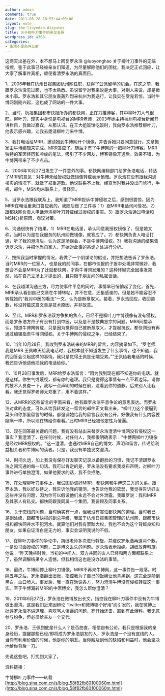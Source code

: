```yaml
---
author: admin
comments: true
date: 2011-06-28 18:55:44+00:00
layout: note
slug: the-liuyedao-disputes
title: 关于柳叶刀事件的来龙去脉
wordpress_id: 4368
categories:
- 生活不是条件反射
---
```


这两天出差在外，本不想马上回复罗永浩 @luoyonghao 关于柳叶刀事件的无端指控，鉴于此事已经被亲友们知道，为尽量解除他们的困扰，我决定正式回应，让大家了解事件真相，顺便看清罗永浩的真面目。

1、2006年我在杭州日报集团杭州网任职，获得了公派留学的机会。在这之前，我跟罗永浩没见过面，也不太熟悉。虽说留学对我来说是大事，对别人来说，却是微末小事。罗永浩和其它朋友轰轰烈烈来杭州为我送行，让我实在受宠若惊。当时牛博网刚刚兴起，这也成了网站的一件大事。

2、当时，杭报集团都市快报所办的都快网，正在力推博客，其中柳叶刀人气很旺。柳叶刀，现实中身份是电视台的MRR老师，2003年她主持杭州电视台新闻开讲栏目，我做过嘉宾，从那认识。在王大姐饭馆吃饭时，我向罗永浩推荐柳叶刀，他表示感兴趣，让我去邀请柳叶刀来牛博。

3、我打电话给MRR，邀请她到牛博网开个镜像，并告诉她只要同意就行，文章搬家由牛博编辑来完成。MRR答应了。随后才有了牛博网的一把柳叶刀博客。MRR独特的军医经历和冷峻的笔法，吸引了不少网友，博客镜像开通后，效果不错，为牛博网带来了不少点击。

4、2006年10月27日发生了一件意外的事。都快网编辑部门给罗永浩电话，转达了MRR的意见：对牛博未经授权就做镜像转载表示愤慨。罗永浩在没有跟我沟通核实的情况下，就做了郑重道歉。他说联系不上我，经查当时我并没出门旅行，手机，邮件，MSN均未联系上，很怪异。

5、当罗永浩跟我联系上，我知道了MRR投诉牛博侵权之后，感到很震惊。因为MRR在电话里亲口答应我的，我随后做了三件事：1）跟MRR电话询问情况。2）跟都快网负责人电话澄清柳叶刀转载经过授权的事实。3）跟罗永浩通过电话和MSN分析原因，商议对策。

6、沟通很快有了结果。1）MRR在电话里，承认同意我授权镜像了，但是她又称，当时以为是在我服务的杭州网做镜像，就答应了。2）都快网负责人电话打通，听了我的澄清后，认为这是场误会，不是牛博网侵权。3）我将沟通的结果告诉罗永浩，并把他当自家人，开始对此事的吊诡之处进行分析。

7、按照我当时掌握的情况，我做了一个阴谋论的假设，并把想法告诉了罗永浩。当时MRR的一位家人，也是我的前同事，在都市快报的子报中处境非常微妙，我想会不会是MRR为了迁就都快网，才向牛博网发难的？这种怀疑完全因事发突然，站在自己立场上才提出的，且只限于朋友间的私密谈话。

8、在我越洋沟通三方，尽力使事件平息的同时，事情早已悄悄起了变化，首先，MRR承认看到自己文章在牛博转帖，并不在意，还挺感谢的。但是她不能容忍不转载她的“我对中医的看法”一文，认为是断章取义。接着，罗永浩回应，收回道歉，称没转载这篇文章是技术原因，并非故意。

9、至此，MRR和罗永浩双方争执的焦点，已经不是柳叶刀牛博镜像有没有侵权，而是罗永浩方舟子有没有打到中医，以及是不是数典忘宗的问题。MRR间接承认，知道牛博网转载，只是因为觉得自己被断章取义，才提起抗议。都快网没有再通过编辑指责牛博网侵权。关于牛博网的侵权之争，已经结束了。

10、当年10月28日，我收到罗永浩转来的MRR的留言，内容摘录如下。“罗老师:我是MRR.王佩昨天给我电话时，我根本就不知道发生了什么事情，也不知道，我的回答会引起这样的事情。我只是觉得王佩是无端受累。”“王佩给我电话的时候，我还告诉他请他把我的电话给你。”

11、10月28日事发后，MRR给罗永浩留言：“因为我到现在都不知道你的电话。就是这样。你生气或蔑视，都有你的道理。我只是觉得这事情有一点不着边际。请你的技术人员查一下，我写一点声明的时候在前，没看到你的道歉。后来别人让我看，我还觉得罗老师太郑重了，用不着这样。”

12、从MRR的这些留言的字面来看，她有跟罗永浩平息争论的意思表达。而罗永浩对此的态度，可以从给我转发这一留言的邮件正文看出来。“柳叶刀这个傻逼到菜头和你那里留言的时候，都强调她给我的留言我没有公开，好像我有什么内容要隐瞒一样，所以现在转给你看看。”此时MRR已经被他定性为傻逼。

13、现在回答最关键的问题，我有没有站出来替罗永浩澄清牛博网没有侵权这一事实？我澄清了，在任何时候，对任何人，我都很明确表示："牛博网柳叶刀镜像是经过MRR授权的。"这一澄清，也通过MRR自己的博文、声明和留言，传递给利益相关者和牛博网的读者。只是，我没有单独发文澄清。

14、时间久远，加上我没有保存好友聊天记录以备翻脸的习惯，我记不清跟罗永浩之间沟通的每一句话。我可以肯定的是，罗永浩没有要求我发布声明，对柳叶刀事件进行单独澄清。如果他要求的话，我不会拒绝。

15、在处理柳叶刀事件上，我试图协调好MRR，都快网和牛博这三方的关系。跟罗永浩，我以好友待之，我告诉他我的猜测，也告诉他我的软弱，我觉得告诉好友这些并没有问题，因为你可以假设他们永远不会对外泄露。我跟罗说：我和MRR及其家人有私交。都快网跟我同属一个集团，我要顾及同事关系。

16、关于恋栈的问题，当时确实有一点，但我没有害怕都快网的道理。当时我已是副处级，跟都市快报的副总平级，我属于杭州日报集团管理的杭州网，跟都市快报和都快网井水不犯河水。就算他们对我有罢黜大权，我也不会为这个背叛良知和朋友。如果自证清白是无力的，事实会证明我说的不假。

17、在柳叶刀事件的争论中，胡缠老师多次进行斡旋，并建议罗永浩再道两个歉。一是没书面授权的问题，二是博文丢失的问题。罗永浩表示拒绝。胡缠放弃斡旋。他说：“昨天晚些时候，当初的中间人、双方共同的友人已经和两方面都联系上了，虽然调解结果令人遗憾，但我相信这也是没办法的事情。 ”

18、最终，牛博网停止柳叶刀镜像，MRR不再来牛博网，这一事件告一段落。时隔五年之后，罗永浩翻出旧账，指控我为了自己的饭碗让他背黑锅，这完全是颠倒黑白，血口喷人。事发后，我一直在劝说各方，努力澄清牛博没有侵权转载这一事实。至于牛博漏转MRR的中医博文，我怎么帮你澄清？

19、2011年6月27日，罗永浩在微博放出长文，指控我在柳叶刀事件中没有为牛博做出澄清。这是我们近来因辩论 “twitter和微博哪个好用”而引发的，我在微博上批评罗永浩不讲道理、喜欢骂人傻逼的问题，罗开始还击，直到有此爆料。我无意参与纷争，但必须给亲友一个交代。

20、罗永浩、王佩到底是什么人？是否曲直，相信自有公论。我只是根据我的亲身经历，提醒那些已经/即将成为罗永浩朋友的人，罗永浩是一个没有底线的人。当你有利用价值的时候，他是你的朋友。当你触及到他的缺陷和利益时，他会坚决地给你背后一刀。

先说这些吧，打扰到大家了。

资料链接：

牛博柳叶刀事件——转载 [http://blog.sina.com.cn/s/blog_58f82fb80100060m.html](http://blog.sina.com.cn/s/blog_58f82fb80100060m.html)
